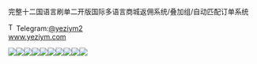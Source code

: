 完整十二国语言刷单二开版国际多语言商城返佣系统/叠加组/自动匹配订单系统<p dir="auto"><a target="_blank" rel="noopener noreferrer nofollow" href="https://camo.githubusercontent.com/d614d90677fbc2e34c7c62ebc68c82379d87a57c4beaf05af65fec7ba6b72e36/68747470733a2f2f63646e2d69636f6e732d706e672e666c617469636f6e2e636f6d2f3531322f323131312f323131313634362e706e67"><img src="https://camo.githubusercontent.com/d614d90677fbc2e34c7c62ebc68c82379d87a57c4beaf05af65fec7ba6b72e36/68747470733a2f2f63646e2d69636f6e732d706e672e666c617469636f6e2e636f6d2f3531322f323131312f323131313634362e706e67" alt="Telegram Icon" style="width: 16px; max-width: 100%;" data-canonical-src="https://cdn-icons-png.flaticon.com/512/2111/2111646.png"></a>Telegram:<a href="https://t.me/yeziym2" rel="nofollow">@yeziym2</a><br><a href="https://www.yeziym.com/">www.yeziym.com</a></p><img src="https://github.com/yeziym/39vlFadiwt/blob/main/uPSLf.png"><img src="https://github.com/yeziym/39vlFadiwt/blob/main/eqTaz.png"><img src="https://github.com/yeziym/39vlFadiwt/blob/main/yM0tA.png"><img src="https://github.com/yeziym/39vlFadiwt/blob/main/rlnuR.png"><img src="https://github.com/yeziym/39vlFadiwt/blob/main/Lr0MZ.png"><img src="https://github.com/yeziym/39vlFadiwt/blob/main/Bjzp9.png"><img src="https://github.com/yeziym/39vlFadiwt/blob/main/wdidf.png"><img src="https://github.com/yeziym/39vlFadiwt/blob/main/PacY8.png"><img src="https://github.com/yeziym/39vlFadiwt/blob/main/iUZvB.png"><img src="https://github.com/yeziym/39vlFadiwt/blob/main/7RuRI.png">